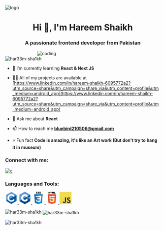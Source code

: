![logo](https://github.com/Har33m-Sha1kh/Har33m-Sha1kh/blob/main/githubBanner.png)
<h1 align="center">Hi 👋, I'm Hareem Shaikh</h1>
<h3 align="center">A passionate frontend developer from Pakistan</h3>
<img align="right" alt="coding" width="400" src="https://onlinegiftools.com/images/examples-onlinegiftools/jump-hello-transparent.gif">
<p align="left"> <img src="https://komarev.com/ghpvc/?username=har33m-sha1kh&label=Profile%20views&color=0e75b6&style=flat" alt="har33m-sha1kh" /> </p>

- 🌱 I’m currently learning **React & Next JS**

- 👨‍💻 All of my projects are available at [https://www.linkedin.com/in/hareem-shaikh-6095772a2?utm_source=share&utm_campaign=share_via&utm_content=profile&utm_medium=android_app](https://www.linkedin.com/in/hareem-shaikh-6095772a2?utm_source=share&utm_campaign=share_via&utm_content=profile&utm_medium=android_app)

- 💬 Ask me about **React**

- 📫 How to reach me **bluebird210506@gmail.com**

- ⚡ Fun fact **Code is amazing, it's like an Art work (But don't try to hang it in museum)**

<h3 align="left">Connect with me:</h3>
<p align="left"><a href="https://www.linkedin.com/in/hareem-shaikh-6095772a2?utm_source=share&utm_campaign=share_via&utm_content=profile&utm_medium=android_app" target="_blank" rel="noreferrer"> <img src="https://www.google.com/url?sa=i&url=https%3A%2F%2Fwww.pngegg.com%2Fen%2Fpng-yypfq&psig=AOvVaw3rnlsWYb8gfHNV5kh3D_-d&ust=1715494615206000&source=images&cd=vfe&opi=89978449&ved=0CBIQjRxqFwoTCPjUlc75hIYDFQAAAAAdAAAAABAI" alt="c" width="40" height="40"/> </a> 
</p>

<h3 align="left">Languages and Tools:</h3>
<p align="left"> <a href="https://www.cprogramming.com/" target="_blank" rel="noreferrer"> <img src="https://raw.githubusercontent.com/devicons/devicon/master/icons/c/c-original.svg" alt="c" width="40" height="40"/> </a> <a href="https://www.w3schools.com/cpp/" target="_blank" rel="noreferrer"> <img src="https://raw.githubusercontent.com/devicons/devicon/master/icons/cplusplus/cplusplus-original.svg" alt="cplusplus" width="40" height="40"/> </a> <a href="https://www.w3schools.com/css/" target="_blank" rel="noreferrer"> <img src="https://raw.githubusercontent.com/devicons/devicon/master/icons/css3/css3-original-wordmark.svg" alt="css3" width="40" height="40"/> </a> <a href="https://www.w3.org/html/" target="_blank" rel="noreferrer"> <img src="https://raw.githubusercontent.com/devicons/devicon/master/icons/html5/html5-original-wordmark.svg" alt="html5" width="40" height="40"/> </a> <a href="https://developer.mozilla.org/en-US/docs/Web/JavaScript" target="_blank" rel="noreferrer"> <img src="https://raw.githubusercontent.com/devicons/devicon/master/icons/javascript/javascript-original.svg" alt="javascript" width="40" height="40"/> </a> </p>

<p><img align="left" src="https://github-readme-stats.vercel.app/api/top-langs?username=har33m-sha1kh&show_icons=true&locale=en&layout=compact" alt="har33m-sha1kh" /></p>

<p>&nbsp;<img align="center" src="https://github-readme-stats.vercel.app/api?username=har33m-sha1kh&show_icons=true&locale=en" alt="har33m-sha1kh" /></p>

<p><img align="center" src="https://github-readme-streak-stats.herokuapp.com/?user=har33m-sha1kh&" alt="har33m-sha1kh" /></p>
